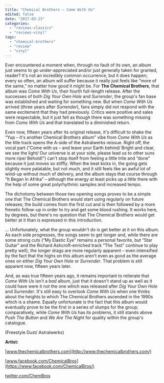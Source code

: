 ```yaml
---
title: "Chemical Brothers – Come With Us"
edited: false
date: "2017-03-23"
categories:
  - "reviews-classics"
  - "reviews-vinyl"
tags:
  - "chemical-brothers"
  - "review"
  - "vinyl"
---
```


Ever encountered a moment when, through no fault of its own, an album just seems to go under-appreciated and/or just generally taken for granted, reader? It's not an incredibly common occurrence, but it does happen; every so often, an album will suffer because it really just feels like “more of the same,” no matter how good it might be. For **The Chemical Brothers**, that album was _Come With Us_, their fourth full-length release. After the successes of both _Dig Your Own Hole_ and _Surrender_, the group's fan base was established and waiting for something new. But when _Come With Us_ arrived (three years after _Surrender_), fans simply did not respond with the same excitement that they had previously. Critics were positive and sales were respectable, but it just felt as though there was something missing from _Come With Us_ and that translated to a diminished return.

Even now, fifteen years after its original release, it's difficult to shake the “Yup – it's another Chemical Brothers album” vibe from _Come With Us_ as the title track opens the A-side of the Astralwerks reissue. Right off, the vocal part (“Come with us – and leave your Earth behind/ Bright and clear, we see the light/ Our universe is at your side, please lead us to other suns more ripe/ Behold!”) can't stop itself from feeling a little trite and “done” because it just moves so stiffly. When the beat kicks in, the going gets slightly more palatable, but not much, and it still feels like an awful lot of wind-up without much of delivery, and the album stays that course through “It Began In Afrika” – although the energy at least picks up a little there with the help of some great polyrhythmic samples and increased tempo.

The dichotomy between those two opening songs proves to be a simple one that The Chemical Brothers would start using regularly on future releases; the build comes from the first cut and is then followed by a more frenetic follow-up in order to try and get some blood rushing. It works here, by degrees, but there's no question that The Chemical Brothers would get better at it than is expressed in this introduction.

... Unfortunately, what the group wouldn't do is get better at it on this album. As each side progresses, the songs seem to get longer and, while there are some strong cuts (“My Elastic Eye” remains a personal favorite, but “Star Guitar” and the Richard Ashcroft-enriched track “The Test” continue to play pretty well), the longer drags are more regularly apparent – even intensified by the fact that the highs on this album aren't even as good as the average ones on either _Dig Your Own Hole_ or _Surrender_. That problem is still apparent now, fifteen years later.

And, as was true fifteen years ago, it remains important to reiterate that _Come With Us_ isn't a _bad_ album, just that it doesn't stand up as well as it could have were it not the one which was released after _Dig Your Own Hole_ and _Surrender_. It's still easy to overlook _Come With Us_ when one thinks about the heights to which The Chemical Brothers ascended in the 1990s which is a shame. Equally unfortunate is the fact that this album would eventually prove to be the first in a series of slumps for the group; comparatively, while _Come With Us_ has its problems, it still stands above _Push The Button_ and _We Are The Night_ for quality within the group's catalogue.

(Freestyle Dust/ Astralwerks)

**Artist:**

[www.thechemicalbrothers.com](http://www.thechemicalbrothers.com/)

[www.facebook.com/ChemicalBros](https://www.facebook.com/ChemicalBros/)

[twitter.com/ChemBros](https://twitter.com/ChemBros)
